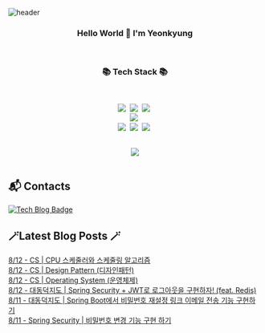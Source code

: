 


![header](https://capsule-render.vercel.app/api?type=waving&color=gradient&height=300&section=header&text=busymidnight&fontAlignY=40&fontSize=50&desc=🌷&descAlignY=65&animation=twinkling)

 <div align="center">
   <h3>Hello World 👋 I'm Yeonkyung</h3>
    <br>

   <h3>📚 Tech Stack 📚</h3>
  	<br>

 <p align="center">
   <img src="https://img.shields.io/badge/Java-007396?style=flat&logo=CoffeeScript&logoColor=white"></a>&nbsp 
   <img src="https://img.shields.io/badge/Python-3766AB?style=flat-square&logo=Python&logoColor=white"/></a>&nbsp    
   <img src="https://img.shields.io/badge/CSharp-239120?style=flat-square&logo=CSharp&logoColor=white"/></a>&nbsp 
   <br>
   <img src="https://img.shields.io/badge/Spring-6DB33F?style=flat-square&logo=Spring&logoColor=white"/></a>&nbsp 
  <br>
   <img src="https://img.shields.io/badge/Javascript-ffb13b?style=flat-square&logo=javascript&logoColor=white"/></a>&nbsp 
   <img src="https://img.shields.io/badge/html5-E34F26?style=flat-square&logo=html5&logoColor=white"/></a>&nbsp 
   <img src="https://img.shields.io/badge/css-1572B6?style=flat-square&logo=css3&logoColor=white"/></a>&nbsp 
   <br>
 </p>
  <br>
  <img src="https://github-readme-stats.vercel.app/api?username=busymidnight&show_icons=truetheme=dracula">
  <br>
  <br>
  </div>
 
## :mailbox_with_mail: Contacts
[![Tech Blog Badge](http://img.shields.io/badge/-Tech%20blog-black?style=flat-square&logo=tistory&link=https://un-lazy-midnight.tistory.com/)](https://un-lazy-midnight.tistory.com/)

## 🪄Latest Blog Posts 🪄

  [8/12 - CS | CPU 스케줄러와 스케줄링 알고리즘](https://un-lazy-midnight.tistory.com/165) <br/>
[8/12 - CS | Design Pattern (디자인패턴)](https://un-lazy-midnight.tistory.com/167) <br/>
[8/12 - CS | Operating System (운영체제)](https://un-lazy-midnight.tistory.com/166) <br/>
[8/12 - 대동덕지도 | Spring Security + JWT로 로그아웃을 구현하자! (feat. Redis)](https://un-lazy-midnight.tistory.com/160) <br/>
[8/11 - 대동덕지도 | Spring Boot에서 비밀번호 재설정 링크 이메일 전송 기능 구현하기](https://un-lazy-midnight.tistory.com/164) <br/>
[8/11 - Spring Security | 비밀번호 변경 기능 구현 하기](https://un-lazy-midnight.tistory.com/161) <br/>
